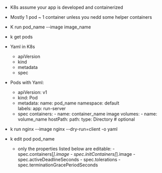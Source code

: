- K8s assume your app is developed and containerized
- Mostly 1 pod ~ 1 container unless you nedd some helper containers
- K run pod_name --image image_name
- k get pods
- Yaml in K8s
  - apiVersion
  - kind
  - metadata
  - spec
- Pods with Yaml:
  - apiVersion: v1
  - kind: Pod
  - metadata:
        name: pod_name
        namespace: default    
        labels:
            app: run-server
  - spec 
        containers:
            - name: container_name
              image
        volumes:
            - name: volume_name
              hostPath:
                path:
                type: Directory # optional

- k run nginx --image nginx --dry-run=client -o yaml
- k edit pod pod_name
  - only the properties listed below are editable:
        - spec.containers[*].image
        - spec.initContainers[*].image
        - spec.activeDeadlineSeconds
        - spec.tolerations
        - spec.terminationGracePeriodSeconds